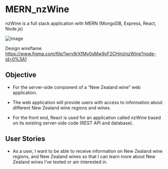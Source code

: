 # MERN_nzWine
nzWine is a full stack application with MERN (MongoDB, Express, React, Node.js)

![image](https://i.ibb.co/4Zvmb17/nzWine.jpg)

Design wireflame https://www.figma.com/file/1wry9rXfMv0sMw9xF2CHmi/nzWine?node-id=0%3A1

## Objective
* For the server-side component of a “New Zealand wine” web application.
* The web application will provide users with access to information about different
New Zealand wine regions and wines.

* For the front end, React is used for an application called nzWine based on
its existing server-side code (REST API and database).

## User Stories
* As a user, I want to be able to receive information on New Zealand wine regions, and New Zealand wines so that I can learn more about New Zealand wines I’ve tested or am interested in.
